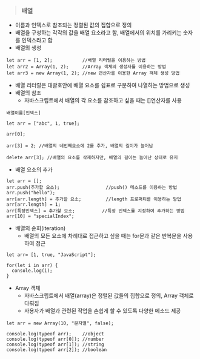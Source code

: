 > ### 배열
  - 이름과 인덱스로 참조되는 정렬된 값의 집합으로 정의
  - 배열을 구성하는 각각의 값을 배열 요소라고 함, 배열에서의 위치를 가리키는 숫자를 인덱스라고 함
  - 배열의 생성
  ```
  let arr = [1, 2];           //배열 리터럴을 이용하는 방법
  let arr2 = Array(1, 2);     //Array 객체의 생성자를 이용하는 방법
  let arr3 = new Array(1, 2); //new 연산자를 이용한 Array 객체 생성 방법
  ```
  - 배열 리터럴은 대괄호안에 배열 요소를 쉼표로 구분하여 나열하는 방법으로 생성
  - 배열의 참조
    - 자바스크립트에서 배열의 각 요소를 참조하고 싶을 때는 []연산자를 사용
  ```
  배열이름[인덱스]
  
  let arr = ["abc", 1, true];
  
  arr[0];
  
  arr[3] = 2; //배열의 네번째요소에 2를 추가, 배열의 길이가 늘어남
  
  delete arr[3]; //배열의 요소를 삭제하지만, 배열의 길이는 늘어난 상태로 유지
  
  ```
  - 배열 요소의 추가
  
  ```
  let arr = [];
  arr.push(추가할 요소);                 //push() 메소드를 이용하는 방법
  arr.push("hello");
  arr[arr.length] = 추가할 요소;         //length 프로퍼티를 이용하는 방법
  arr[arr.length] = 1;
  arr[특정인덱스] = 추가할 요소;          //특정 인덱스를 지정하여 추가하는 방법
  arr[10] = "specialIndex";
  ```
  - 배열의 순회(iteration)
    - 배열의 모든 요소에 차례대로 접근하고 싶을 때는 for문과 같은 반복문을 사용하여 접근
    
  ```
  let arr= [1, true, "JavaScript"];
  
  for(let i in arr) {
    console.log(i);
  }
  ```
  
  - Array 객체
    - 자바스크립트에서 배열(array)은 정렬된 값들의 집합으로 정의, Array 객체로 다뤄짐
    - 사용자가 배열과 관련된 작업을 손쉽게 할 수 있도록 다양한 메소드 제공
  ```
  let arr = new Array(10, "문자열", false);
  
  console.log(typeof arr);    //object
  console.log(typeof arr[0]); //number
  console.log(typeof arr[1]); //string
  console.log(typeof arr[2]); //boolean
  
  
  ```
> ### 
